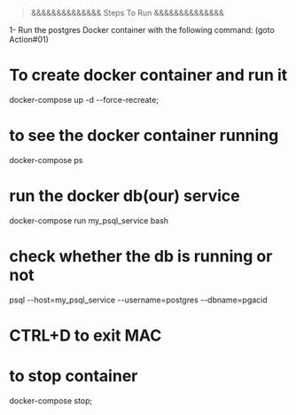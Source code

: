 > &&&&&&&&&&&&&& Steps To Run &&&&&&&&&&&&&&

1- Run the postgres Docker container with the following command: (goto Action#01)

# To create docker container and run it
docker-compose up -d --force-recreate;

# to see the docker container running
docker-compose ps

# run the docker db(our) service
docker-compose run my_psql_service bash      

# check whether the db is running or not
psql --host=my_psql_service --username=postgres --dbname=pgacid 

# CTRL+D to exit MAC

# to stop container
docker-compose stop;
